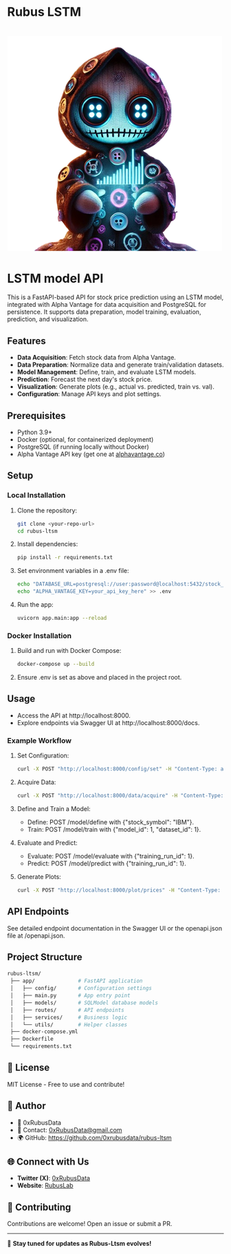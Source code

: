 # Rubus LSTM

# ![0xRubusLtsm](./public/agents/0xRubusLtsm.png)

# LSTM model API

This is a FastAPI-based API for stock price prediction using an LSTM model, integrated with Alpha Vantage for data acquisition and PostgreSQL for persistence. It supports data preparation, model training, evaluation, prediction, and visualization.

## Features
- **Data Acquisition**: Fetch stock data from Alpha Vantage.
- **Data Preparation**: Normalize data and generate train/validation datasets.
- **Model Management**: Define, train, and evaluate LSTM models.
- **Prediction**: Forecast the next day's stock price.
- **Visualization**: Generate plots (e.g., actual vs. predicted, train vs. val).
- **Configuration**: Manage API keys and plot settings.

## Prerequisites
- Python 3.9+
- Docker (optional, for containerized deployment)
- PostgreSQL (if running locally without Docker)
- Alpha Vantage API key (get one at [alphavantage.co](https://www.alphavantage.co/support/#api-key))

## Setup

### Local Installation
1. Clone the repository:
   ```bash
   git clone <your-repo-url>
   cd rubus-ltsm
   ```
2. Install dependencies:
   ```bash
   pip install -r requirements.txt
   ```
3. Set environment variables in a .env file:
   ```bash
   echo "DATABASE_URL=postgresql://user:password@localhost:5432/stock_db" >> .env
   echo "ALPHA_VANTAGE_KEY=your_api_key_here" >> .env
   ```
4. Run the app:  
    ```bash
    uvicorn app.main:app --reload
   ```

### Docker Installation
1. Build and run with Docker Compose:
   ```bash
   docker-compose up --build
   ```
2. Ensure .env is set as above and placed in the project root.

## Usage
- Access the API at http://localhost:8000.
- Explore endpoints via Swagger UI at http://localhost:8000/docs.

### Example Workflow
1. Set Configuration:
   ```bash
   curl -X POST "http://localhost:8000/config/set" -H "Content-Type: application/json" -d '{"alpha_vantage_key": "your_api_key", "xticks_interval": 30}'
   ```
2. Acquire Data:
   ```bash
   curl -X POST "http://localhost:8000/data/acquire" -H "Content-Type: application/json" -d '{"symbol": "IBM"}'
   ```
3. Define and Train a Model:
   - Define: POST /model/define with {"stock_symbol": "IBM"}.
   - Train: POST /model/train with {"model_id": 1, "dataset_id": 1}.

4. Evaluate and Predict:
   - Evaluate: POST /model/evaluate with {"training_run_id": 1}.
   - Predict: POST /model/predict with {"training_run_id": 1}.
   
5. Generate Plots:
   ```bash
   curl -X POST "http://localhost:8000/plot/prices" -H "Content-Type: application/json" -d '{"training_run_id": 1, "plot_type": "actual_vs_predicted"}'
   ```

## API Endpoints

See detailed endpoint documentation in the Swagger UI or the openapi.json file at /openapi.json.

## Project Structure
   ```bash
   rubus-ltsm/
    ├── app/              # FastAPI application
    │   ├── config/       # Configuration settings
    │   ├── main.py       # App entry point
    │   ├── models/       # SQLModel database models
    │   ├── routes/       # API endpoints
    │   ├── services/     # Business logic
    │   └── utils/        # Helper classes
    ├── docker-compose.yml
    ├── Dockerfile
    └── requirements.txt
   ```



## 📜 License
MIT License - Free to use and contribute!

## 📝 **Author**
- 👤 0xRubusData 
- 📧 Contact: 0xRubusData@gmail.com
- 🌍 GitHub: https://github.com/0xrubusdata/rubus-ltsm

## 🌐 Connect with Us
- **Twitter (X)**: [0xRubusData](https://x.com/Data0x88850)
- **Website**: [RubusLab](https://rubus-lab.vercel.app/)

## 🤝 Contributing
Contributions are welcome! Open an issue or submit a PR.

---
🚀 **Stay tuned for updates as Rubus-Ltsm evolves!**
